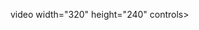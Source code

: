video width="320" height="240" controls>
  <source src="./video/movie_004.mp4" type="video/mp4">
</video>
